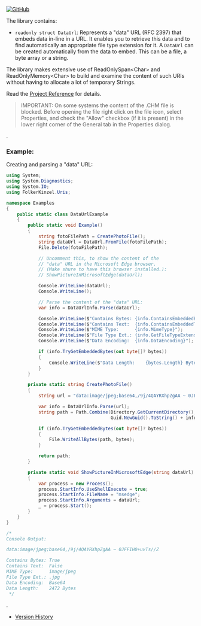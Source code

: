 [![GitHub](https://img.shields.io/github/license/FolkerKinzel/Uris)](https://github.com/FolkerKinzel/Uris/blob/master/LICENSE)

The library contains:
* `readonly struct DataUrl`: Represents a "data" URL (RFC 2397) that embeds data in-line in a URL. It enables you to retrieve this data and to find automatically an appropriate file type extension for it. A `DataUrl` can be created automatically from the data to embed. This can be a file, a byte array or a string. 

The library makes extensive use of ReadOnlySpan&lt;Char&gt; and ReadOnlyMemory&lt;Char&gt; to build and examine the content of such URIs without having to allocate a lot of temporary Strings.

Read the [Project Reference](https://github.com/FolkerKinzel/Uris/blob/master/ProjectReference/1.0.0-beta.1/FolkerKinzel.Uris.Reference.en.chm) for details.

> IMPORTANT: On some systems the content of the .CHM file is blocked. Before opening the file right click on the file icon, select Properties, and check the "Allow" checkbox (if it is present) in the lower right corner of the General tab in the Properties dialog.

.
### Example:
Creating and parsing a "data" URL:
```csharp
using System;
using System.Diagnostics;
using System.IO;
using FolkerKinzel.Uris;

namespace Examples
{
    public static class DataUrlExample
    {
        public static void Example()
        {
            string fotoFilePath = CreatePhotoFile();
            string dataUrl = DataUrl.FromFile(fotoFilePath);
            File.Delete(fotoFilePath);

            // Uncomment this, to show the content of the
            // "data" URL in the Microsoft Edge browser.
            // (Make shure to have this browser installed.):
            // ShowPictureInMicrosoftEdge(dataUrl);

            Console.WriteLine(dataUrl);
            Console.WriteLine();

            // Parse the content of the "data" URL:
            var info = DataUrlInfo.Parse(dataUrl);

            Console.WriteLine($"Contains Bytes: {info.ContainsEmbeddedBytes}");
            Console.WriteLine($"Contains Text:  {info.ContainsEmbeddedText}");
            Console.WriteLine($"MIME Type:      {info.MimeType}");
            Console.WriteLine($"File Type Ext.: {info.GetFileTypeExtension()}");
            Console.WriteLine($"Data Encoding:  {info.DataEncoding}");

            if (info.TryGetEmbeddedBytes(out byte[]? bytes))
            {
                Console.WriteLine($"Data Length:    {bytes.Length} Bytes");
            }
        }

        private static string CreatePhotoFile()
        {
            string url = "data:image/jpeg;base64,/9j/4QAYRXhpZgAA ~ 0JFFIH0+uvTs//Z";

            var info = DataUrlInfo.Parse(url);
            string path = Path.Combine(Directory.GetCurrentDirectory(),
                                       Guid.NewGuid().ToString() + info.GetFileTypeExtension());

            if (info.TryGetEmbeddedBytes(out byte[]? bytes))
            {
                File.WriteAllBytes(path, bytes);
            }

            return path;
        }

        private static void ShowPictureInMicrosoftEdge(string dataUrl)
        {
            var process = new Process();
            process.StartInfo.UseShellExecute = true;
            process.StartInfo.FileName = "msedge";
            process.StartInfo.Arguments = dataUrl;
            _ = process.Start();
        }
    }
}

/*
Console Output:

data:image/jpeg;base64,/9j/4QAYRXhpZgAA ~ 0JFFIH0+uvTs//Z

Contains Bytes: True
Contains Text:  False
MIME Type:      image/jpeg
File Type Ext.: .jpg
Data Encoding:  Base64
Data Length:    2472 Bytes
 */

```
.
- [Version History](https://github.com/FolkerKinzel/Uris/releases)

